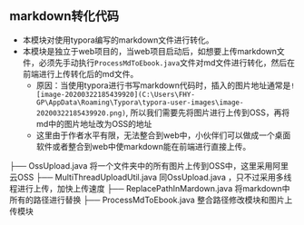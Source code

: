 ## markdown转化代码
- 本模块对使用typora编写的markdown文件进行转化。
- 本模块是独立于web项目的，当web项目启动后，如想要上传markdown文件，必须先手动执行`ProcessMdToEbook.java`文件对md文件进行转化，然后在前端进行上传转化后的md文件。
    - 原因：当使用typora进行书写markdown代码时，插入的图片地址通常是```![image-20200322185439920](C:\Users\FHY-GP\AppData\Roaming\Typora\typora-user-images\image-20200322185439920.png)```,
    所以我们需要先将图片进行上传到OSS，再将md中的图片地址改为OSS的地址
    - 这里由于作者水平有限，无法整合到web中，小伙伴们可以做成一个桌面软件或者整合到web中使markdown能在前端进行直接上传。

├── OssUpload.java                                       将一个文件夹中的所有图片上传到OSS中，这里采用阿里云OSS
├── MultiThreadUploadUtil.java                  同OssUpload.java ，只不过采用多线程进行上传，加快上传速度
├── ReplacePathInMardown.java                将markdown中所有的路径进行替换
├── ProcessMdToEbook.java                        整合路径修改模块和图片上传模块

